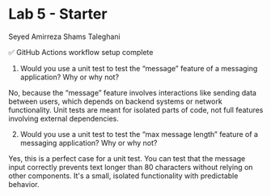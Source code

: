 # Lab 5 - Starter

Seyed Amirreza Shams Taleghani

✅ GitHub Actions workflow setup complete


1) Would you use a unit test to test the “message” feature of a messaging application? Why or why not?

No, because the “message” feature involves interactions like sending data between users, which depends on backend systems or network functionality. Unit tests are meant for isolated parts of code, not full features involving external dependencies.

2) Would you use a unit test to test the “max message length” feature of a messaging application? Why or why not?

Yes, this is a perfect case for a unit test. You can test that the message input correctly prevents text longer than 80 characters without relying on other components. It's a small, isolated functionality with predictable behavior.
